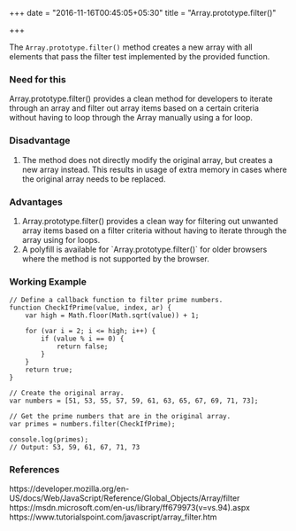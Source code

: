+++
date = "2016-11-16T00:45:05+05:30"
title = "Array.prototype.filter()"

+++

The `Array.prototype.filter()` method creates a new array with all elements that pass the filter test implemented by the provided function.

<h3>Need for this</h3>
Array.prototype.filter() provides a clean method for developers to iterate through an array and filter out array items based on a certain criteria without having to loop through the Array manually using a for loop.

<h3>Disadvantage</h3>
<ol>
  <li>The method does not directly modify the original array, but creates a new array instead. This results in usage of extra memory in cases where the original array needs to be replaced.</li>
</ol>

<h3>Advantages</h3>
<ol>
	<li>Array.prototype.filter() provides a clean way for filtering out unwanted array items based on a filter criteria without having to iterate through the array using for loops.</li>
	<li>A polyfill is available for `Array.prototype.filter()` for older browsers where the method is not supported by the browser.</li>
</ol>

<h3>Working Example</h3>

	// Define a callback function to filter prime numbers.
	function CheckIfPrime(value, index, ar) {
	    var high = Math.floor(Math.sqrt(value)) + 1;

	    for (var i = 2; i <= high; i++) {
	        if (value % i == 0) {
	            return false;
	        }
	    } 
	    return true;
	}

	// Create the original array.
	var numbers = [51, 53, 55, 57, 59, 61, 63, 65, 67, 69, 71, 73];

	// Get the prime numbers that are in the original array. 
	var primes = numbers.filter(CheckIfPrime);

	console.log(primes);
	// Output: 53, 59, 61, 67, 71, 73

<h3>References</h3>
https://developer.mozilla.org/en-US/docs/Web/JavaScript/Reference/Global_Objects/Array/filter
<br>
https://msdn.microsoft.com/en-us/library/ff679973(v=vs.94).aspx
<br>
https://www.tutorialspoint.com/javascript/array_filter.htm
